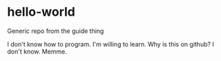# hello-world
Generic repo from the guide thing

I don't know how to program. I'm willing to learn. Why is this on github? I don't know. 
    Memme.
